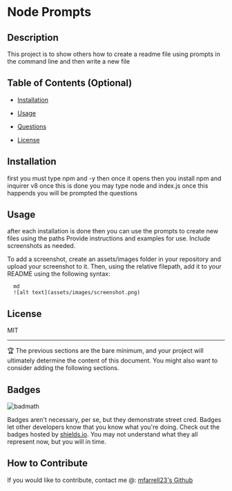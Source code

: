 # Node Prompts
  ## Description
This project is to show others how to create a readme file using prompts in the command line and then write a new file 
  
  ## Table of Contents (Optional)
  
  - [Installation](#installation)

  - [Usage](#usage)

  - [Questions](#questions)

  - [License](#license)
  
  ## Installation
  
  first you must type npm and -y then once it opens then you install npm and inquirer v8 once this is done you may type node  and  index.js once this happends you will be prompted the questions
  
  ## Usage
  after each installation is done then you can use the prompts to create new files using the paths 
  Provide instructions and examples for use. Include screenshots as needed.
  
  To add a screenshot, create an assets/images folder in your repository and upload your screenshot to it. Then, using the relative filepath, add it to your README using the following syntax:
  
      md
      ![alt text](assets/images/screenshot.png)
  
  ## License
  MIT
  
  ---
  
  🏆 The previous sections are the bare minimum, and your project will ultimately determine the content of this document. You might also want to consider adding the following sections.
  
  ## Badges
  
  ![badmath](https://img.shields.io/github/languages/top/lernantino/badmath)
  
  Badges aren't necessary, per se, but they demonstrate street cred. Badges let other developers know that you know what you're doing. Check out the badges hosted by [shields.io](https://shields.io/). You may not understand what they all represent now, but you will in time.
  
  ## How to Contribute
  

  If you would like to contribute, contact me @:
<a href="https://Github.com/mfarrell23" target="_blank">mfarrell23's Github</a>
  
